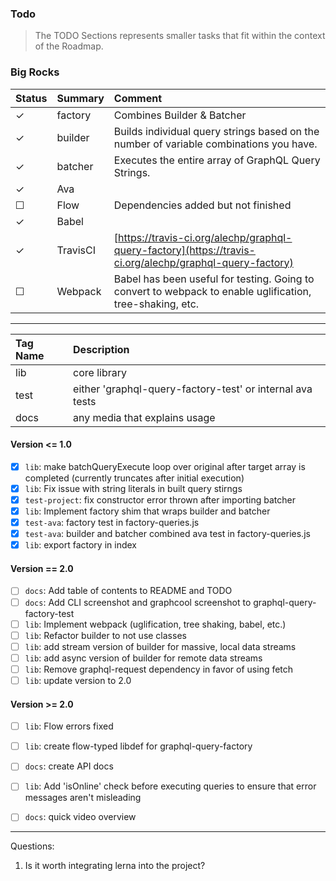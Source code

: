 ### Todo
> The TODO Sections represents smaller tasks that fit within the context of the Roadmap.

### Big Rocks
| Status | Summary | Comment |
|:-------|:---------|:--------|
| ✓ | factory | Combines Builder & Batcher |
| ✓ | builder | Builds individual query strings based on the number of variable combinations you have. |
| ✓ | batcher | Executes the entire array of GraphQL Query Strings. |
| ✓ | Ava | |
| ☐ | Flow | Dependencies added but not finished |
| ✓ | Babel | |
| ✓ | TravisCI | [https://travis-ci.org/alechp/graphql-query-factory](https://travis-ci.org/alechp/graphql-query-factory)|
| ☐ | Webpack | Babel has been useful for testing. Going to convert to webpack to enable uglification, tree-shaking, etc. |

----------------------------------------------

| Tag Name | Description |
|:---------|:------------|
| lib | core library |
| test | either 'graphql-query-factory-test' or internal ava tests |
| docs | any media that explains usage |

#### Version <= 1.0
* [x] `lib`: make batchQueryExecute loop over original after target array is completed (currently truncates after initial execution)
* [x] `lib`: Fix issue with string literals in built query stirngs
* [x] `test-project`: fix constructor error thrown after importing batcher
* [x] `lib`: Implement factory shim that wraps builder and batcher
* [x] `test-ava`: factory test in factory-queries.js
* [x] `test-ava`: builder and batcher combined ava test in factory-queries.js
* [x] `lib`: export factory in index

#### Version == 2.0
* [ ] `docs`: Add table of contents to README and TODO
* [ ] `docs`: Add CLI screenshot and graphcool screenshot to graphql-query-factory-test
* [ ] `lib`: Implement webpack (uglification, tree shaking, babel, etc.)
* [ ] `lib`: Refactor builder to not use classes
* [ ] `lib`: add stream version of builder for massive, local data streams
* [ ] `lib`: add async version of builder for remote data streams
* [ ] `lib`: Remove graphql-request dependency in favor of using fetch
* [ ] `lib`: update version to 2.0

#### Version >= 2.0
* [ ] `lib`: Flow errors fixed
* [ ] `lib`: create flow-typed libdef for graphql-query-factory
* [ ] `docs`: create API docs
* [ ] `lib`: Add 'isOnline' check before executing queries to ensure that error messages aren't misleading
* [ ] `docs`: quick video overview


-----

Questions:
1. Is it worth integrating lerna into the project?
